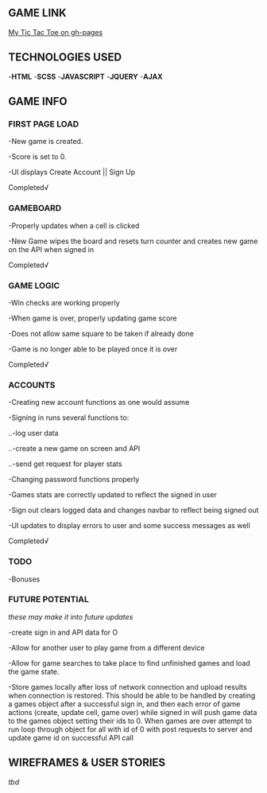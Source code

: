 ## GAME LINK
[My Tic Tac Toe on gh-pages](https://ko-stant.github.io/tic-tac-toe-project/ "K-Stant Tic-Tac-Toe")

## TECHNOLOGIES USED

-__HTML__
-__SCSS__
-__JAVASCRIPT__
-__JQUERY__
-__AJAX__

## GAME INFO

### FIRST PAGE LOAD

-New game is created.

-Score is set to 0.

-UI displays Create Account || Sign Up

Completed√

### GAMEBOARD

-Properly updates when a cell is clicked

-New Game wipes the board and resets turn counter and creates new game on the
API when signed in

Completed√

### GAME LOGIC

-Win checks are working properly

-When game is over, properly updating game score

-Does not allow same square to be taken if already done

-Game is no longer able to be played once it is over

Completed√

### ACCOUNTS

-Creating new account functions as one would assume

-Signing in runs several functions to:

..-log user data

..-create a new game on screen and API

..-send get request for player stats

-Changing password functions properly

-Games stats are correctly updated to reflect the signed in user

-Sign out clears logged data and changes navbar to reflect being signed out

-UI updates to display errors to user and some success messages as well

Completed√


### TODO

-Bonuses

### FUTURE POTENTIAL
_these may make it into future updates_

-create sign in and API data for O

-Allow for another user to play game from a different device

-Allow for game searches to take place to find unfinished games and load the game state.

-Store games locally after loss of network connection and upload results when connection is restored. This should be able to be handled by creating a games object after a successful sign in, and then each error of game actions (create, update cell, game over) while signed in will push game data to the games object setting their ids to 0. When games are over attempt to run loop through object for all with id of 0 with post requests to server and update game id on successful API call

## WIREFRAMES & USER STORIES
_tbd_
